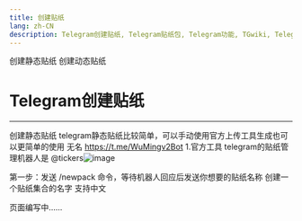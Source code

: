 ```yaml
---
title: 创建贴纸
lang: zh-CN
description: Telegram创建贴纸, Telegram贴纸包, Telegram功能, TGwiki, Telegram知识库
---
```

创建静态贴纸
创建动态贴纸
# Telegram创建贴纸
---------------------
创建静态贴纸
telegram静态贴纸比较简单，可以手动使用官方上传工具生成也可以更简单的使用 无名 https://t.me/WuMingv2Bot
1.官方工具
telegram的贴纸管理机器人是 @tickers![image](https://github.com/tgnav/tgwiki/assets/32097403/97c7a8ba-8f50-45ee-b354-a60bbd2c44cf)

第一步：发送 /newpack 命令，等待机器人回应后发送你想要的贴纸名称 创建一个贴纸集合的名字 支持中文

页面编写中……
